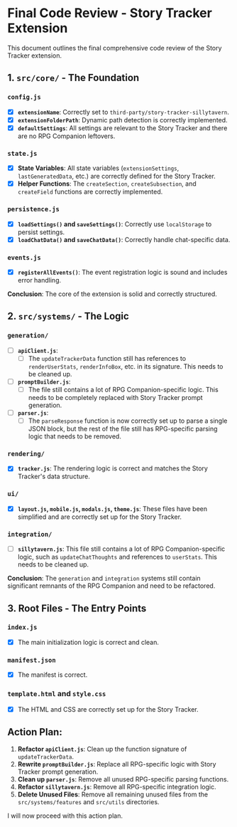 # Final Code Review - Story Tracker Extension

This document outlines the final comprehensive code review of the Story Tracker extension.

## 1. `src/core/` - The Foundation

### `config.js`
- [x] **`extensionName`**: Correctly set to `third-party/story-tracker-sillytavern`.
- [x] **`extensionFolderPath`**: Dynamic path detection is correctly implemented.
- [x] **`defaultSettings`**: All settings are relevant to the Story Tracker and there are no RPG Companion leftovers.

### `state.js`
- [x] **State Variables**: All state variables (`extensionSettings`, `lastGeneratedData`, etc.) are correctly defined for the Story Tracker.
- [x] **Helper Functions**: The `createSection`, `createSubsection`, and `createField` functions are correctly implemented.

### `persistence.js`
- [x] **`loadSettings()` and `saveSettings()`**: Correctly use `localStorage` to persist settings.
- [x] **`loadChatData()` and `saveChatData()`**: Correctly handle chat-specific data.

### `events.js`
- [x] **`registerAllEvents()`**: The event registration logic is sound and includes error handling.

**Conclusion**: The core of the extension is solid and correctly structured.

## 2. `src/systems/` - The Logic

### `generation/`
- [ ] **`apiClient.js`**:
    - [ ] The `updateTrackerData` function still has references to `renderUserStats`, `renderInfoBox`, etc. in its signature. This needs to be cleaned up.
- [ ] **`promptBuilder.js`**:
    - [ ] The file still contains a lot of RPG Companion-specific logic. This needs to be completely replaced with Story Tracker prompt generation.
- [ ] **`parser.js`**:
    - [ ] The `parseResponse` function is now correctly set up to parse a single JSON block, but the rest of the file still has RPG-specific parsing logic that needs to be removed.

### `rendering/`
- [x] **`tracker.js`**: The rendering logic is correct and matches the Story Tracker's data structure.

### `ui/`
- [x] **`layout.js`, `mobile.js`, `modals.js`, `theme.js`**: These files have been simplified and are correctly set up for the Story Tracker.

### `integration/`
- [ ] **`sillytavern.js`**: This file still contains a lot of RPG Companion-specific logic, such as `updateChatThoughts` and references to `userStats`. This needs to be cleaned up.

**Conclusion**: The `generation` and `integration` systems still contain significant remnants of the RPG Companion and need to be refactored.

## 3. Root Files - The Entry Points

### `index.js`
- [x] The main initialization logic is correct and clean.

### `manifest.json`
- [x] The manifest is correct.

### `template.html` and `style.css`
- [x] The HTML and CSS are correctly set up for the Story Tracker.

## **Action Plan:**

1.  **Refactor `apiClient.js`**: Clean up the function signature of `updateTrackerData`.
2.  **Rewrite `promptBuilder.js`**: Replace all RPG-specific logic with Story Tracker prompt generation.
3.  **Clean up `parser.js`**: Remove all unused RPG-specific parsing functions.
4.  **Refactor `sillytavern.js`**: Remove all RPG-specific integration logic.
5.  **Delete Unused Files**: Remove all remaining unused files from the `src/systems/features` and `src/utils` directories.

I will now proceed with this action plan.
